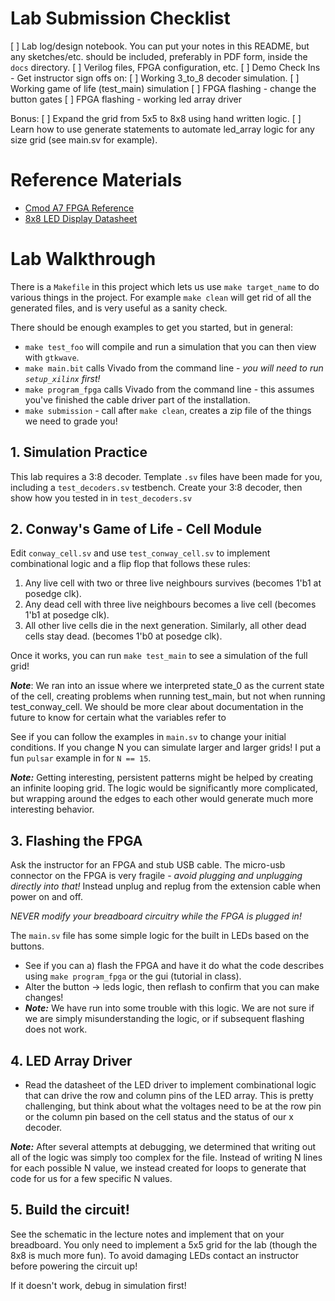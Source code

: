 # Lab Submission Checklist

[ ] Lab log/design notebook. You can put your notes in this README, but any sketches/etc. should be included, preferably in PDF form, inside the `docs` directory.
[ ] Verilog files, FPGA configuration, etc.
[ ] Demo Check Ins - Get instructor sign offs on:
  [ ] Working 3_to_8 decoder simulation.
  [ ] Working game of life (test_main) simulation
  [ ] FPGA flashing - change the button gates
  [ ] FPGA flashing - working led array driver

Bonus:
[ ] Expand the grid from 5x5 to 8x8 using hand written logic.
[ ] Learn how to use generate statements to automate led_array logic for any size grid (see main.sv for example).

# Reference Materials
- [Cmod A7 FPGA Reference](https://digilent.com/reference/programmable-logic/cmod-a7/reference-manual)
- [8x8 LED Display Datasheet](https://cdn-shop.adafruit.com/datasheets/454datasheet.pdf) 

# Lab Walkthrough

There is  a `Makefile` in this project which lets us use `make target_name` to do various things in the project. For example `make clean` will get rid of all the generated files, and is very useful as a sanity check.

There should be enough examples to get you started, but in general:
- `make test_foo` will compile and run a simulation that you can then view with `gtkwave`. 
- `make main.bit` calls Vivado from the command line - *you will need to run `setup_xilinx` first!*
- `make program_fpga` calls Vivado from the command line - this assumes you've finished the cable driver part of the installation.
- `make submission` - call after `make clean`, creates a zip file of the things we need to grade you!

## 1. Simulation Practice
This lab requires a 3:8 decoder. Template `.sv` files have been made for you, including a `test_decoders.sv` testbench. Create your 3:8 decoder, then show how you tested in in `test_decoders.sv`

## 2. Conway's Game of Life - Cell Module
Edit `conway_cell.sv` and use `test_conway_cell.sv` to implement combinational logic and a flip flop that follows these rules:
1. Any live cell with two or three live neighbours survives (becomes 1'b1 at posedge clk).
2. Any dead cell with three live neighbours becomes a live cell (becomes 1'b1 at posedge clk).
3. All other live cells die in the next generation. Similarly, all other dead cells stay dead. (becomes 1'b0 at posedge clk).

Once it works, you can run `make test_main` to see a simulation of the full grid!

***Note***: We ran into an issue where we interpreted state_0 as the current state of the cell, creating problems when running test_main, but not when running test_conway_cell. We should be more clear about documentation in the future to know for certain what the variables refer to

See if you can follow the examples in `main.sv` to change your initial conditions. If you change N you can simulate larger and larger grids! I put a fun `pulsar` example in for `N == 15`.

***Note:*** Getting interesting, persistent patterns might be helped by creating an infinite looping grid. The logic would be significantly more complicated, but wrapping around the edges to each other would generate much more interesting behavior.

## 3. Flashing the FPGA
Ask the instructor for an FPGA and stub USB cable. The micro-usb connector on the FPGA is very fragile - *avoid plugging and unplugging directly into that!* Instead unplug and replug from the extension cable when power on and off.

*NEVER modify your breadboard circuitry while the FPGA is plugged in!*

The `main.sv` file has some simple logic for the built in LEDs based on the buttons. 
  - See if you can a) flash the FPGA and have it do what the code describes using `make program_fpga` or the gui (tutorial in class).
  - Alter the button -> leds logic, then reflash to confirm that you can make changes!
  - ***Note:*** We have run into some trouble with this logic. We are not sure if we are simply misunderstanding the logic, or if subsequent flashing does not work.

## 4. LED Array Driver
- Read the datasheet of the LED driver to implement combinational logic that can drive the row and column pins of the LED array. This is pretty challenging, but think about what the voltages need to be at the row pin or the column pin based on the cell status and the status of our x decoder.

***Note:*** After several attempts at debugging, we determined that writing out all of the logic was simply too complex for the file. Instead of writing N lines for each possible N value, we instead created for loops to generate that code for us for a few specific N values. 

## 5. Build the circuit! 

See the schematic in the lecture notes and implement that on your breadboard. You only need to implement a 5x5 grid for the lab (though the 8x8 is much more fun). To avoid damaging LEDs contact an instructor before powering the circuit up!

If it doesn't work, debug in simulation first! 


